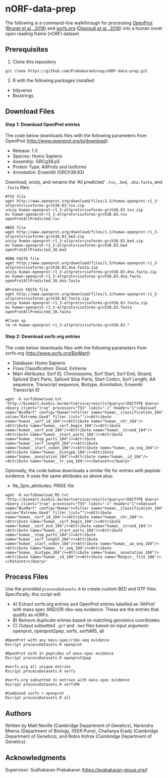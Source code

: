 # nORF-data-prep
The following is a command-line walkthrough for processing [OpenProt](http://www.openprot.org/) ([Brunet et al., 2018](https://doi.org/10.1093/nar/gky936)) and [sorfs.org](http://www.sorfs.org/) ([Olexiouk et al., 2018](https://doi.org/10.1093/nar/gkx1130)) into a human novel open reading frame (nORF) dataset.

## Prerequisites
1. Clone this repository
```
git clone https://github.com/PrabakaranGroup/nORF-data-prep.git
```
2. R with the following packages installed:
* tidyverse
* Biostrings

## Download Files

#### Step 1: Download OpenProt entries

The code below downloads files with the following parameters from OpenProt (http://www.openprot.org/p/download):
* Release: 1.3
* Species: Homo Sapiens
* Assembly: GRCg38.p5
* Protein Type: AltProts and Isoforms
* Annotation: Ensembl (GRCh38.83)

Download, unzip, and rename the 'All predicted' `.tsv`, `.bed`, `.dna.fasta`, and `.fasta` files:
```
#TSV file
wget http://www.openprot.org/download/files/1.3/human-openprot-r1_3-altprots+isoforms-grch38.83.tsv.zip
unzip human-openprot-r1_3-altprots+isoforms-grch38.83.tsv.zip
mv human-openprot-r1_3-altprots+isoforms-grch38.83.tsv openProtAllPredicted.tsv

#BED file
wget http://www.openprot.org/download/files/1.3/human-openprot-r1_3-altprots+isoforms-grch38.83.bed.zip
unzip human-openprot-r1_3-altprots+isoforms-grch38.83.bed.zip
mv human-openprot-r1_3-altprots+isoforms-grch38.83.bed openProtAllPredicted_38.bed

#DNA FASTA file
wget http://www.openprot.org/download/files/1.3/human-openprot-r1_3-altprots+isoforms-grch38.83.dna.fasta.zip
unzip human-openprot-r1_3-altprots+isoforms-grch38.83.dna.fasta.zip
mv human-openprot-r1_3-altprots+isoforms-grch38.83.dna.fasta openProtAllPredicted_38.dna.fasta

#Protein FASTA file
wget http://www.openprot.org/download/files/1.3/human-openprot-r1_3-altprots+isoforms-grch38.83.fasta.zip
unzip human-openprot-r1_3-altprots+isoforms-grch38.83.fasta.zip
mv human-openprot-r1_3-altprots+isoforms-grch38.83.fasta openProtAllPredicted_38.fasta

#Clean up
rm rm human-openprot-r1_3-altprots+isoforms-grch38.83.*
```

#### Step 2: Download sorfs.org entries

The code below downloads files with the following parameters from sorfs.org (http://www.sorfs.org/BioMart):
* Database: Homo Sapiens
* Floss Classification: Good, Extreme
* Main Attributes: Sorf ID, Chromosome, Sorf Start, Sorf End, Strand, Spliced Start Parts, Spliced Stop Parts, Start Codon, Sorf Length, AA sequence, Transcript sequence, Biotype, Annotation, Ensembl Transcript ID
```
wget -O sorfsDownload.txt 'http://biomart.biobix.be/martservice/results?query=<!DOCTYPE Query><Query client="true" processor="TSV" limit="-1" header="1"><Dataset name="BioMart" config="Human"><Filter name="human__classification_104" value="Extreme,Good" filter_list=""/><Attribute name="human__sorf_id_104"/><Attribute name="human__chr_104"/><Attribute name="human__sorf_begin_104"/><Attribute name="human__sorf_end_104"/><Attribute name="human__strand_104"/><Attribute name="human__start_parts_104"/><Attribute name="human__stop_parts_104"/><Attribute name="human__sorf_length_104"/><Attribute name="human__start_codon_104"/><Attribute name="human__aa_seq_104"/><Attribute name="human__biotype_104"/><Attribute name="human__annotation_104"/><Attribute name="human__id_104"/><Attribute name="human__tr_seq_104"/></Dataset></Query>'
```
Optionally, the code below downloads a similar file for entries with peptide evidence. It uses the same attributes as above plus:
* Re_Spin_attributes: PRIDE file
```
wget -O sorfsDownload_MS.txt 'http://biomart.biobix.be/martservice/results?query=<!DOCTYPE Query><Query client="true" processor="TSV" limit="-1" header="1"><Dataset name="BioMart" config="Human"><Filter name="human__classification_104" value="Extreme,Good" filter_list=""/><Attribute name="human__sorf_id_104"/><Attribute name="human__chr_104"/><Attribute name="human__sorf_begin_104"/><Attribute name="human__sorf_end_104"/><Attribute name="human__strand_104"/><Attribute name="human__start_parts_104"/><Attribute name="human__stop_parts_104"/><Attribute name="human__sorf_length_104"/><Attribute name="human__start_codon_104"/><Attribute name="human__aa_seq_104"/><Attribute name="human__tr_seq_104"/><Attribute name="human__biotype_104"/><Attribute name="human__annotation_104"/><Attribute name="human__id_104"/><Attribute name="ReSpin__file_106"/></Dataset></Query>'
```


## Process Files

Use the provided `processDatasets.R` to create custom BED and GTF files. 
Specifically, this script will:
 * A) Extract sorfs.org entries and OpenProt entries labelled as 'AltProt' with mass spec AND/OR ribo-seq evidence. These are the entries that qualify as nORFs.
 * B) Remove duplicate entries based on matching genomics coordinates
 * C) Output subsetted `.gtf` and `.bed` files based on input argument: openprot, openprot2pep, sorfs, sorfsMS, all

```
#OpenProt with any mass-spec/ribo-seq evidence
Rscript processDatasets.R openprot

#OpenProt with 2+ peptides of mass-spec evidence
Rscript processDatasets.R openprot2pep

#sorfs.org all unique entries
Rscript processDatasets.R sorfs

#sorfs.org subsetted to entries with mass-spec evidence
Rscript processDatasets.R sorfsMS

#Combined sorfs + openprot
Rscript processDatasets.R all

```

## Authors

Written by Matt Neville (Cambridge Department of Genetics), Narendra Meena (Department of Biology, IISER Pune), Chaitanya Erady (Cambridge Department of Genetics), and Robin Kohze (Cambridge Department of Genetics).

## Acknowledgments
Supervisor: Sudhakaran Prabakaran (https://prabakaran-group.org/)
